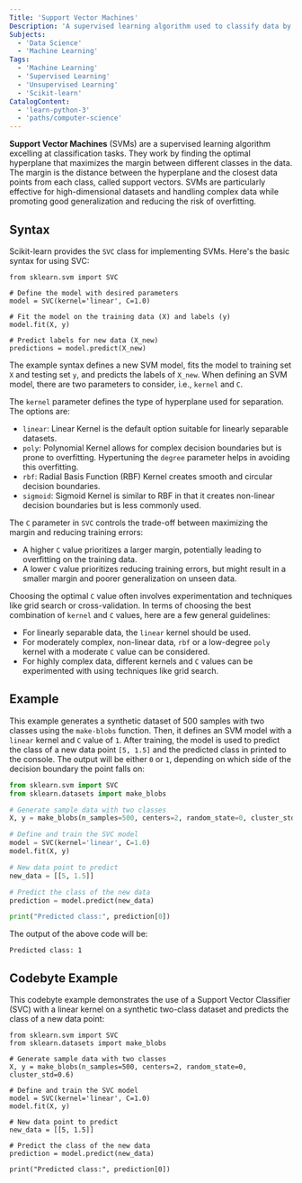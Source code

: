 ```yaml
---
Title: 'Support Vector Machines'
Description: 'A supervised learning algorithm used to classify data by finding a separation line between categories.'
Subjects:
  - 'Data Science'
  - 'Machine Learning'
Tags:
  - 'Machine Learning'
  - 'Supervised Learning'
  - 'Unsupervised Learning'
  - 'Scikit-learn'
CatalogContent:
  - 'learn-python-3'
  - 'paths/computer-science'
---
```


**Support Vector Machines** (SVMs) are a supervised learning algorithm excelling at classification tasks. They work by finding the optimal hyperplane that maximizes the margin between different classes in the data. The margin is the distance between the hyperplane and the closest data points from each class, called support vectors. SVMs are particularly effective for high-dimensional datasets and handling complex data while promoting good generalization and reducing the risk of overfitting.

## Syntax

Scikit-learn provides the `SVC` class for implementing SVMs. Here's the basic syntax for using SVC:

```pseudo
from sklearn.svm import SVC

# Define the model with desired parameters
model = SVC(kernel='linear', C=1.0)

# Fit the model on the training data (X) and labels (y)
model.fit(X, y)

# Predict labels for new data (X_new)
predictions = model.predict(X_new)
```

The example syntax defines a new SVM model, fits the model to training set `X` and testing set `y`, and predicts the labels of `X_new`. When defining an SVM model, there are two parameters to consider, i.e., `kernel` and `C`.

The `kernel` parameter defines the type of hyperplane used for separation. The options are:

- `linear`: Linear Kernel is the default option suitable for linearly separable datasets.
- `poly`: Polynomial Kernel allows for complex decision boundaries but is prone to overfitting. Hypertuning the `degree` parameter helps in avoiding this overfitting.
- `rbf`: Radial Basis Function (RBF) Kernel creates smooth and circular decision boundaries.
- `sigmoid`: Sigmoid Kernel is similar to RBF in that it creates non-linear decision boundaries but is less commonly used.

The `C` parameter in `SVC` controls the trade-off between maximizing the margin and reducing training errors:

- A higher `C` value prioritizes a larger margin, potentially leading to overfitting on the training data.
- A lower `C` value prioritizes reducing training errors, but might result in a smaller margin and poorer generalization on unseen data.

Choosing the optimal `C` value often involves experimentation and techniques like grid search or cross-validation. In terms of choosing the best combination of `kernel` and `C` values, here are a few general guidelines:

- For linearly separable data, the `linear` kernel should be used.
- For moderately complex, non-linear data, `rbf` or a low-degree `poly` kernel with a moderate `C` value can be considered.
- For highly complex data, different kernels and `C` values can be experimented with using techniques like grid search.

## Example

This example generates a synthetic dataset of 500 samples with two classes using the `make-blobs` function. Then, it defines an SVM model with a `linear` kernel and `C` value of `1`. After training, the model is used to predict the class of a new data point `[5, 1.5]` and the predicted class in printed to the console. The output will be either `0` or `1`, depending on which side of the decision boundary the point falls on:

```py
from sklearn.svm import SVC
from sklearn.datasets import make_blobs

# Generate sample data with two classes
X, y = make_blobs(n_samples=500, centers=2, random_state=0, cluster_std=0.6)

# Define and train the SVC model
model = SVC(kernel='linear', C=1.0)
model.fit(X, y)

# New data point to predict
new_data = [[5, 1.5]]

# Predict the class of the new data
prediction = model.predict(new_data)

print("Predicted class:", prediction[0])
```

The output of the above code will be:

```shell
Predicted class: 1
```

## Codebyte Example

This codebyte example demonstrates the use of a Support Vector Classifier (SVC) with a
linear kernel on a synthetic two-class dataset and predicts the class of a new data point:

```codebyte/python
from sklearn.svm import SVC
from sklearn.datasets import make_blobs

# Generate sample data with two classes
X, y = make_blobs(n_samples=500, centers=2, random_state=0, cluster_std=0.6)

# Define and train the SVC model
model = SVC(kernel='linear', C=1.0)
model.fit(X, y)

# New data point to predict
new_data = [[5, 1.5]]

# Predict the class of the new data
prediction = model.predict(new_data)

print("Predicted class:", prediction[0])
```
